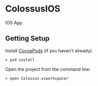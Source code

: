 # ColossusIOS
IOS App

## Getting Setup

Install [CocoaPods](https://guides.cocoapods.org/using/getting-started.html) (if you haven't already).

```
> pod install
```

Open the project from the command line:

```
> open Colossus.xcworkspace/
```
